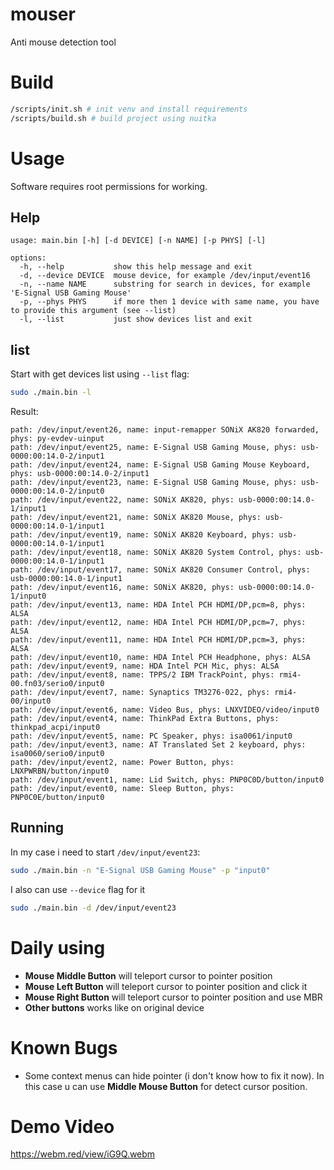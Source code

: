 # mouser
Anti mouse detection tool

# Build
```bash
/scripts/init.sh # init venv and install requirements
/scripts/build.sh # build project using nuitka
```

# Usage
Software requires root permissions for working.

## Help
```
usage: main.bin [-h] [-d DEVICE] [-n NAME] [-p PHYS] [-l]

options:
  -h, --help           show this help message and exit
  -d, --device DEVICE  mouse device, for example /dev/input/event16
  -n, --name NAME      substring for search in devices, for example 'E-Signal USB Gaming Mouse'
  -p, --phys PHYS      if more then 1 device with same name, you have to provide this argument (see --list)
  -l, --list           just show devices list and exit
```

## list
Start with get devices list using `--list` flag:
```bash
sudo ./main.bin -l
```

Result:
```
path: /dev/input/event26, name: input-remapper SONiX AK820 forwarded, phys: py-evdev-uinput
path: /dev/input/event25, name: E-Signal USB Gaming Mouse, phys: usb-0000:00:14.0-2/input1
path: /dev/input/event24, name: E-Signal USB Gaming Mouse Keyboard, phys: usb-0000:00:14.0-2/input1
path: /dev/input/event23, name: E-Signal USB Gaming Mouse, phys: usb-0000:00:14.0-2/input0
path: /dev/input/event22, name: SONiX AK820, phys: usb-0000:00:14.0-1/input1
path: /dev/input/event21, name: SONiX AK820 Mouse, phys: usb-0000:00:14.0-1/input1
path: /dev/input/event19, name: SONiX AK820 Keyboard, phys: usb-0000:00:14.0-1/input1
path: /dev/input/event18, name: SONiX AK820 System Control, phys: usb-0000:00:14.0-1/input1
path: /dev/input/event17, name: SONiX AK820 Consumer Control, phys: usb-0000:00:14.0-1/input1
path: /dev/input/event16, name: SONiX AK820, phys: usb-0000:00:14.0-1/input0
path: /dev/input/event13, name: HDA Intel PCH HDMI/DP,pcm=8, phys: ALSA
path: /dev/input/event12, name: HDA Intel PCH HDMI/DP,pcm=7, phys: ALSA
path: /dev/input/event11, name: HDA Intel PCH HDMI/DP,pcm=3, phys: ALSA
path: /dev/input/event10, name: HDA Intel PCH Headphone, phys: ALSA
path: /dev/input/event9, name: HDA Intel PCH Mic, phys: ALSA
path: /dev/input/event8, name: TPPS/2 IBM TrackPoint, phys: rmi4-00.fn03/serio0/input0
path: /dev/input/event7, name: Synaptics TM3276-022, phys: rmi4-00/input0
path: /dev/input/event6, name: Video Bus, phys: LNXVIDEO/video/input0
path: /dev/input/event4, name: ThinkPad Extra Buttons, phys: thinkpad_acpi/input0
path: /dev/input/event5, name: PC Speaker, phys: isa0061/input0
path: /dev/input/event3, name: AT Translated Set 2 keyboard, phys: isa0060/serio0/input0
path: /dev/input/event2, name: Power Button, phys: LNXPWRBN/button/input0
path: /dev/input/event1, name: Lid Switch, phys: PNP0C0D/button/input0
path: /dev/input/event0, name: Sleep Button, phys: PNP0C0E/button/input0
```

## Running
In my case i need to start `/dev/input/event23`:
```bash
sudo ./main.bin -n "E-Signal USB Gaming Mouse" -p "input0"
```

I also can use `--device` flag for it
```bash
sudo ./main.bin -d /dev/input/event23
```

# Daily using
- **Mouse Middle Button** will teleport cursor to pointer position
- **Mouse Left Button** will teleport cursor to pointer position and click it
- **Mouse Right Button** will teleport cursor to pointer position and use MBR
- **Other buttons** works like on original device

# Known Bugs
- Some context menus can hide pointer (i don't know how to fix it now). In this case u can use **Middle Mouse Button** for detect cursor position.

# Demo Video
https://webm.red/view/iG9Q.webm
